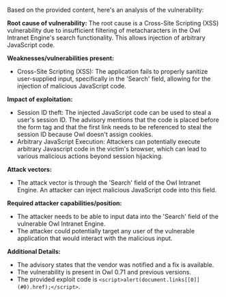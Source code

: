 Based on the provided content, here's an analysis of the vulnerability:

**Root cause of vulnerability:**
The root cause is a Cross-Site Scripting (XSS) vulnerability due to insufficient filtering of metacharacters in the Owl Intranet Engine's search functionality. This allows injection of arbitrary JavaScript code.

**Weaknesses/vulnerabilities present:**
- Cross-Site Scripting (XSS): The application fails to properly sanitize user-supplied input, specifically in the 'Search' field, allowing for the injection of malicious JavaScript code.

**Impact of exploitation:**
- Session ID theft: The injected JavaScript code can be used to steal a user's session ID. The advisory mentions that the code is placed before the form tag and that the first link needs to be referenced to steal the session ID because Owl doesn't assign cookies.
- Arbitrary JavaScript Execution: Attackers can potentially execute arbitrary Javascript code in the victim's browser, which can lead to various malicious actions beyond session hijacking.

**Attack vectors:**
- The attack vector is through the 'Search' field of the Owl Intranet Engine. An attacker can inject malicious JavaScript code into this field.

**Required attacker capabilities/position:**
- The attacker needs to be able to input data into the 'Search' field of the vulnerable Owl Intranet Engine.
- The attacker could potentially target any user of the vulnerable application that would interact with the malicious input.

**Additional Details:**
- The advisory states that the vendor was notified and a fix is available.
- The vulnerability is present in Owl 0.71 and previous versions.
- The provided exploit code is `<script>alert(document.links[[0]](#0).href);</script>`.